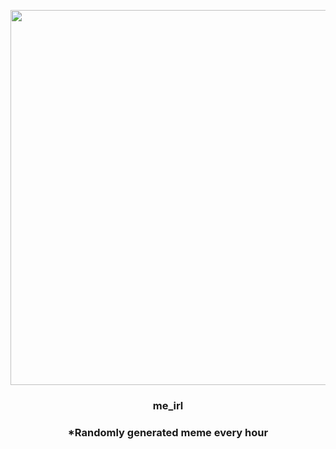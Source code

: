 <p align="center">
        <img src="https://i.redd.it/tnf4mqreyj2a1.png" width="600" height="600">
        </p>
        <h3 align="center">me_irl</h3>
        <h3 align="center">*Randomly generated meme every hour</h3>
    